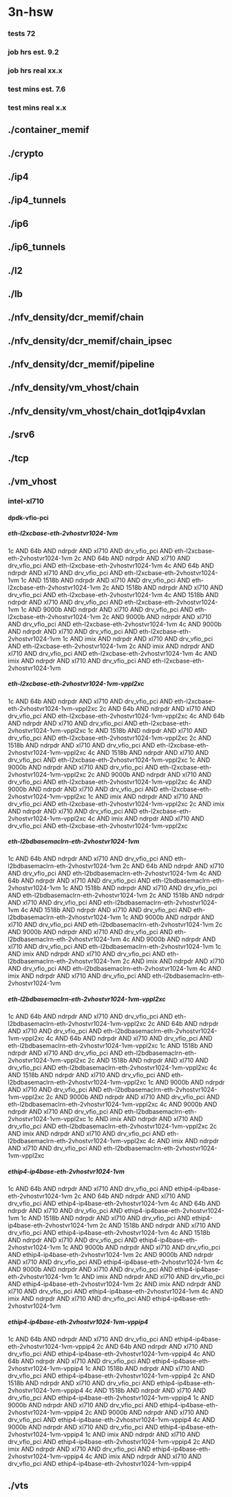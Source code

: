 # 3n-hsw
### tests 72
### job hrs est. 9.2
### job hrs real xx.x
### test mins est. 7.6
### test mins real x.x
## ./container_memif
## ./crypto
## ./ip4
## ./ip4_tunnels
## ./ip6
## ./ip6_tunnels
## ./l2
## ./lb
## ./nfv_density/dcr_memif/chain
## ./nfv_density/dcr_memif/chain_ipsec
## ./nfv_density/dcr_memif/pipeline
## ./nfv_density/vm_vhost/chain
## ./nfv_density/vm_vhost/chain_dot1qip4vxlan
## ./srv6
## ./tcp
## ./vm_vhost
### intel-xl710
#### dpdk-vfio-pci
##### eth-l2xcbase-eth-2vhostvr1024-1vm
1c AND 64b AND ndrpdr AND xl710 AND drv_vfio_pci AND eth-l2xcbase-eth-2vhostvr1024-1vm
2c AND 64b AND ndrpdr AND xl710 AND drv_vfio_pci AND eth-l2xcbase-eth-2vhostvr1024-1vm
4c AND 64b AND ndrpdr AND xl710 AND drv_vfio_pci AND eth-l2xcbase-eth-2vhostvr1024-1vm
1c AND 1518b AND ndrpdr AND xl710 AND drv_vfio_pci AND eth-l2xcbase-eth-2vhostvr1024-1vm
2c AND 1518b AND ndrpdr AND xl710 AND drv_vfio_pci AND eth-l2xcbase-eth-2vhostvr1024-1vm
4c AND 1518b AND ndrpdr AND xl710 AND drv_vfio_pci AND eth-l2xcbase-eth-2vhostvr1024-1vm
1c AND 9000b AND ndrpdr AND xl710 AND drv_vfio_pci AND eth-l2xcbase-eth-2vhostvr1024-1vm
2c AND 9000b AND ndrpdr AND xl710 AND drv_vfio_pci AND eth-l2xcbase-eth-2vhostvr1024-1vm
4c AND 9000b AND ndrpdr AND xl710 AND drv_vfio_pci AND eth-l2xcbase-eth-2vhostvr1024-1vm
1c AND imix AND ndrpdr AND xl710 AND drv_vfio_pci AND eth-l2xcbase-eth-2vhostvr1024-1vm
2c AND imix AND ndrpdr AND xl710 AND drv_vfio_pci AND eth-l2xcbase-eth-2vhostvr1024-1vm
4c AND imix AND ndrpdr AND xl710 AND drv_vfio_pci AND eth-l2xcbase-eth-2vhostvr1024-1vm
##### eth-l2xcbase-eth-2vhostvr1024-1vm-vppl2xc
1c AND 64b AND ndrpdr AND xl710 AND drv_vfio_pci AND eth-l2xcbase-eth-2vhostvr1024-1vm-vppl2xc
2c AND 64b AND ndrpdr AND xl710 AND drv_vfio_pci AND eth-l2xcbase-eth-2vhostvr1024-1vm-vppl2xc
4c AND 64b AND ndrpdr AND xl710 AND drv_vfio_pci AND eth-l2xcbase-eth-2vhostvr1024-1vm-vppl2xc
1c AND 1518b AND ndrpdr AND xl710 AND drv_vfio_pci AND eth-l2xcbase-eth-2vhostvr1024-1vm-vppl2xc
2c AND 1518b AND ndrpdr AND xl710 AND drv_vfio_pci AND eth-l2xcbase-eth-2vhostvr1024-1vm-vppl2xc
4c AND 1518b AND ndrpdr AND xl710 AND drv_vfio_pci AND eth-l2xcbase-eth-2vhostvr1024-1vm-vppl2xc
1c AND 9000b AND ndrpdr AND xl710 AND drv_vfio_pci AND eth-l2xcbase-eth-2vhostvr1024-1vm-vppl2xc
2c AND 9000b AND ndrpdr AND xl710 AND drv_vfio_pci AND eth-l2xcbase-eth-2vhostvr1024-1vm-vppl2xc
4c AND 9000b AND ndrpdr AND xl710 AND drv_vfio_pci AND eth-l2xcbase-eth-2vhostvr1024-1vm-vppl2xc
1c AND imix AND ndrpdr AND xl710 AND drv_vfio_pci AND eth-l2xcbase-eth-2vhostvr1024-1vm-vppl2xc
2c AND imix AND ndrpdr AND xl710 AND drv_vfio_pci AND eth-l2xcbase-eth-2vhostvr1024-1vm-vppl2xc
4c AND imix AND ndrpdr AND xl710 AND drv_vfio_pci AND eth-l2xcbase-eth-2vhostvr1024-1vm-vppl2xc
##### eth-l2bdbasemaclrn-eth-2vhostvr1024-1vm
1c AND 64b AND ndrpdr AND xl710 AND drv_vfio_pci AND eth-l2bdbasemaclrn-eth-2vhostvr1024-1vm
2c AND 64b AND ndrpdr AND xl710 AND drv_vfio_pci AND eth-l2bdbasemaclrn-eth-2vhostvr1024-1vm
4c AND 64b AND ndrpdr AND xl710 AND drv_vfio_pci AND eth-l2bdbasemaclrn-eth-2vhostvr1024-1vm
1c AND 1518b AND ndrpdr AND xl710 AND drv_vfio_pci AND eth-l2bdbasemaclrn-eth-2vhostvr1024-1vm
2c AND 1518b AND ndrpdr AND xl710 AND drv_vfio_pci AND eth-l2bdbasemaclrn-eth-2vhostvr1024-1vm
4c AND 1518b AND ndrpdr AND xl710 AND drv_vfio_pci AND eth-l2bdbasemaclrn-eth-2vhostvr1024-1vm
1c AND 9000b AND ndrpdr AND xl710 AND drv_vfio_pci AND eth-l2bdbasemaclrn-eth-2vhostvr1024-1vm
2c AND 9000b AND ndrpdr AND xl710 AND drv_vfio_pci AND eth-l2bdbasemaclrn-eth-2vhostvr1024-1vm
4c AND 9000b AND ndrpdr AND xl710 AND drv_vfio_pci AND eth-l2bdbasemaclrn-eth-2vhostvr1024-1vm
1c AND imix AND ndrpdr AND xl710 AND drv_vfio_pci AND eth-l2bdbasemaclrn-eth-2vhostvr1024-1vm
2c AND imix AND ndrpdr AND xl710 AND drv_vfio_pci AND eth-l2bdbasemaclrn-eth-2vhostvr1024-1vm
4c AND imix AND ndrpdr AND xl710 AND drv_vfio_pci AND eth-l2bdbasemaclrn-eth-2vhostvr1024-1vm
##### eth-l2bdbasemaclrn-eth-2vhostvr1024-1vm-vppl2xc
1c AND 64b AND ndrpdr AND xl710 AND drv_vfio_pci AND eth-l2bdbasemaclrn-eth-2vhostvr1024-1vm-vppl2xc
2c AND 64b AND ndrpdr AND xl710 AND drv_vfio_pci AND eth-l2bdbasemaclrn-eth-2vhostvr1024-1vm-vppl2xc
4c AND 64b AND ndrpdr AND xl710 AND drv_vfio_pci AND eth-l2bdbasemaclrn-eth-2vhostvr1024-1vm-vppl2xc
1c AND 1518b AND ndrpdr AND xl710 AND drv_vfio_pci AND eth-l2bdbasemaclrn-eth-2vhostvr1024-1vm-vppl2xc
2c AND 1518b AND ndrpdr AND xl710 AND drv_vfio_pci AND eth-l2bdbasemaclrn-eth-2vhostvr1024-1vm-vppl2xc
4c AND 1518b AND ndrpdr AND xl710 AND drv_vfio_pci AND eth-l2bdbasemaclrn-eth-2vhostvr1024-1vm-vppl2xc
1c AND 9000b AND ndrpdr AND xl710 AND drv_vfio_pci AND eth-l2bdbasemaclrn-eth-2vhostvr1024-1vm-vppl2xc
2c AND 9000b AND ndrpdr AND xl710 AND drv_vfio_pci AND eth-l2bdbasemaclrn-eth-2vhostvr1024-1vm-vppl2xc
4c AND 9000b AND ndrpdr AND xl710 AND drv_vfio_pci AND eth-l2bdbasemaclrn-eth-2vhostvr1024-1vm-vppl2xc
1c AND imix AND ndrpdr AND xl710 AND drv_vfio_pci AND eth-l2bdbasemaclrn-eth-2vhostvr1024-1vm-vppl2xc
2c AND imix AND ndrpdr AND xl710 AND drv_vfio_pci AND eth-l2bdbasemaclrn-eth-2vhostvr1024-1vm-vppl2xc
4c AND imix AND ndrpdr AND xl710 AND drv_vfio_pci AND eth-l2bdbasemaclrn-eth-2vhostvr1024-1vm-vppl2xc
##### ethip4-ip4base-eth-2vhostvr1024-1vm
1c AND 64b AND ndrpdr AND xl710 AND drv_vfio_pci AND ethip4-ip4base-eth-2vhostvr1024-1vm
2c AND 64b AND ndrpdr AND xl710 AND drv_vfio_pci AND ethip4-ip4base-eth-2vhostvr1024-1vm
4c AND 64b AND ndrpdr AND xl710 AND drv_vfio_pci AND ethip4-ip4base-eth-2vhostvr1024-1vm
1c AND 1518b AND ndrpdr AND xl710 AND drv_vfio_pci AND ethip4-ip4base-eth-2vhostvr1024-1vm
2c AND 1518b AND ndrpdr AND xl710 AND drv_vfio_pci AND ethip4-ip4base-eth-2vhostvr1024-1vm
4c AND 1518b AND ndrpdr AND xl710 AND drv_vfio_pci AND ethip4-ip4base-eth-2vhostvr1024-1vm
1c AND 9000b AND ndrpdr AND xl710 AND drv_vfio_pci AND ethip4-ip4base-eth-2vhostvr1024-1vm
2c AND 9000b AND ndrpdr AND xl710 AND drv_vfio_pci AND ethip4-ip4base-eth-2vhostvr1024-1vm
4c AND 9000b AND ndrpdr AND xl710 AND drv_vfio_pci AND ethip4-ip4base-eth-2vhostvr1024-1vm
1c AND imix AND ndrpdr AND xl710 AND drv_vfio_pci AND ethip4-ip4base-eth-2vhostvr1024-1vm
2c AND imix AND ndrpdr AND xl710 AND drv_vfio_pci AND ethip4-ip4base-eth-2vhostvr1024-1vm
4c AND imix AND ndrpdr AND xl710 AND drv_vfio_pci AND ethip4-ip4base-eth-2vhostvr1024-1vm
##### ethip4-ip4base-eth-2vhostvr1024-1vm-vppip4
1c AND 64b AND ndrpdr AND xl710 AND drv_vfio_pci AND ethip4-ip4base-eth-2vhostvr1024-1vm-vppip4
2c AND 64b AND ndrpdr AND xl710 AND drv_vfio_pci AND ethip4-ip4base-eth-2vhostvr1024-1vm-vppip4
4c AND 64b AND ndrpdr AND xl710 AND drv_vfio_pci AND ethip4-ip4base-eth-2vhostvr1024-1vm-vppip4
1c AND 1518b AND ndrpdr AND xl710 AND drv_vfio_pci AND ethip4-ip4base-eth-2vhostvr1024-1vm-vppip4
2c AND 1518b AND ndrpdr AND xl710 AND drv_vfio_pci AND ethip4-ip4base-eth-2vhostvr1024-1vm-vppip4
4c AND 1518b AND ndrpdr AND xl710 AND drv_vfio_pci AND ethip4-ip4base-eth-2vhostvr1024-1vm-vppip4
1c AND 9000b AND ndrpdr AND xl710 AND drv_vfio_pci AND ethip4-ip4base-eth-2vhostvr1024-1vm-vppip4
2c AND 9000b AND ndrpdr AND xl710 AND drv_vfio_pci AND ethip4-ip4base-eth-2vhostvr1024-1vm-vppip4
4c AND 9000b AND ndrpdr AND xl710 AND drv_vfio_pci AND ethip4-ip4base-eth-2vhostvr1024-1vm-vppip4
1c AND imix AND ndrpdr AND xl710 AND drv_vfio_pci AND ethip4-ip4base-eth-2vhostvr1024-1vm-vppip4
2c AND imix AND ndrpdr AND xl710 AND drv_vfio_pci AND ethip4-ip4base-eth-2vhostvr1024-1vm-vppip4
4c AND imix AND ndrpdr AND xl710 AND drv_vfio_pci AND ethip4-ip4base-eth-2vhostvr1024-1vm-vppip4
## ./vts

